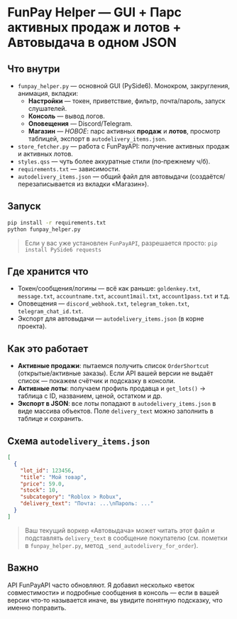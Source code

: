 # FunPay Helper — GUI + Парс активных продаж и лотов + Автовыдача в одном JSON

## Что внутри
- `funpay_helper.py` — основной GUI (PySide6). Монокром, закругления, анимация, вкладки:
  - **Настройки** — токен, приветствие, фильтр, почта/пароль, запуск слушателей.
  - **Консоль** — вывод логов.
  - **Оповещения** — Discord/Telegram.
  - **Магазин** — *НОВОЕ*: парс активных **продаж** и **лотов**, просмотр таблицей, экспорт в `autodelivery_items.json`.
- `store_fetcher.py` — работа с FunPayAPI: получение активных продаж и активных лотов.
- `styles.qss` — чуть более аккуратные стили (по‑прежнему ч/б).
- `requirements.txt` — зависимости.
- `autodelivery_items.json` — общий файл для автовыдачи (создаётся/перезаписывается из вкладки «Магазин»).
  
## Запуск
```bash
pip install -r requirements.txt
python funpay_helper.py
```
> Если у вас уже установлен `FunPayAPI`, разрешается просто: `pip install PySide6 requests`

## Где хранится что
- Токен/сообщения/логины — всё как раньше: `goldenkey.txt`, `message.txt`, `accountname.txt`, `account1mail.txt`, `account1pass.txt` и т.д.
- Оповещения — `discord_webhook.txt`, `telegram_token.txt`, `telegram_chat_id.txt`.
- Экспорт для автовыдачи — `autodelivery_items.json` (в корне проекта).

## Как это работает
- **Активные продажи**: пытаемся получить список `OrderShortcut` (открытые/активные заказы). Если API вашей версии не выдаёт список — покажем счётчик и подсказку в консоли.
- **Активные лоты**: получаем профиль продавца и `get_lots()` → таблица с ID, названием, ценой, остатком и др.
- **Экспорт в JSON**: все лоты попадают в `autodelivery_items.json` в виде массива объектов. Поле `delivery_text` можно заполнить в таблице и сохранить.

## Схема `autodelivery_items.json`
```json
[
  {
    "lot_id": 123456,
    "title": "Мой товар",
    "price": 59.0,
    "stock": 10,
    "subcategory": "Roblox > Robux",
    "delivery_text": "Почта: ...\nПароль: ..."
  }
]
```
> Ваш текущий воркер «Автовыдача» может читать этот файл и подставлять `delivery_text` в сообщение покупателю (см. пометки в `funpay_helper.py`, метод `_send_autodelivery_for_order`).

## Важно
API FunPayAPI часто обновляют. Я добавил несколько «веток совместимости» и подробные сообщения в консоль — если в вашей версии что‑то называется иначе, вы увидите понятную подсказку, что именно поправить.
